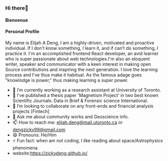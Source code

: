 ### Hi there👋

#### Bienvenue
#### Personal Profile
My name is Elijah  A  Deng, I am a highly-driven, motivated and proactive individual. If I don’t know something, I learn it, and if can’t do something, I practice it. I'm an accomplished frontend React developer, an avid learner who is super passionate about web technologies.I'm also an eloquent writer, speaker and communicator with a keen interest in making open Source contributions and inspiring the next generation. I love the learning process and I've thus make it habitual. As the famous adage goes "knowlodge is power," thus making learning a super power.

- 🔭 I’m currently working as a research assistant at University of Toronto.
- 🌱 I've published a thesis paper 'Magnetism Project' in two best known Scientific Journals: Data in Brief & Forensic science International. 
- 👯 I’m looking to collaborate on any front-ends and financial analysis projects [Fintech]
- 💬 Ask me about community works and Geoscience info.
- 📫 How to reach me: elijah.deng@mail.utoronto.ca or dengzicky99@gmail.com
- 😄 Pronouns: He/Him
- ⚡ Fun fact: when am not coding, I like reading about space/Astrophysics phenomena.
- website:https://zickydeng.github.io/
